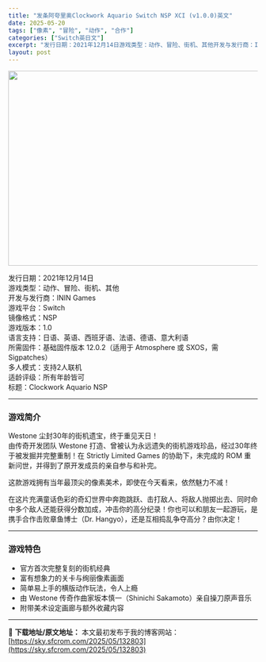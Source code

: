 ```yaml
---
title: "发条阿夸里奥Clockwork Aquario Switch NSP XCI (v1.0.0)英文"
date: 2025-05-20
tags: ["像素", "冒险", "动作", "合作"]
categories: ["Switch英日文"]
excerpt: "发行日期：2021年12月14日游戏类型：动作、冒险、街机、其他开发与发行商：ININ Games游戏平台：Switch镜像格式：NSP游戏版本：1.0语言支持：日语、英语、西班牙语、法语、德语、意大利语所需固件：基础固件版本 12.0.2（适用于 Atmosphere 或 SXOS，需 Sigpa&hellip;"
layout: post
---
```


<img class="aligncenter size-full wp-image-132804" src="https://sky.sfcrom.com/wp-content/uploads/2025/05/2025052002062193.webp" alt="" width="700" height="393" />
<p class="" data-start="26" data-end="312">发行日期：2021年12月14日<br data-start="42" data-end="45" />游戏类型：动作、冒险、街机、其他<br data-start="61" data-end="64" />开发与发行商：ININ Games<br data-start="81" data-end="84" />游戏平台：Switch<br data-start="95" data-end="98" />镜像格式：NSP<br data-start="106" data-end="109" />游戏版本：1.0<br data-start="117" data-end="120" />语言支持：日语、英语、西班牙语、法语、德语、意大利语<br data-start="146" data-end="149" />所需固件：基础固件版本 12.0.2（适用于 Atmosphere 或 SXOS，需 Sigpatches）<br data-start="203" data-end="206" data-is-only-node="" />多人模式：支持2人联机<br data-start="217" data-end="220" />适龄评级：所有年龄皆可<br data-start="285" data-end="288" />标题：Clockwork Aquario NSP</p>


<hr class="" data-start="314" data-end="317" />

<h3 class="" data-start="319" data-end="327">游戏简介</h3>
<p class="" data-start="329" data-end="471">Westone 尘封30年的街机遗宝，终于重见天日！<br data-start="355" data-end="358" />由传奇开发团队 Westone 打造、曾被认为永远遗失的街机游戏珍品，经过30年终于被发掘并完整重制！在 Strictly Limited Games 的协助下，未完成的 ROM 重新问世，并得到了原开发成员的亲自参与和补完。</p>
<p class="" data-start="473" data-end="505">这款游戏拥有当年最顶尖的像素美术，即使在今天看来，依然魅力不减！</p>
<p class="" data-start="507" data-end="618">在这片充满童话色彩的奇幻世界中奔跑跳跃、击打敌人、将敌人抛掷出去、同时命中多个敌人还能获得分数加成，冲击你的高分纪录！你也可以和朋友一起游玩，是携手合作击败章鱼博士（Dr. Hangyo），还是互相捣乱争夺高分？由你决定！</p>


<hr class="" data-start="620" data-end="623" />

<h3 class="" data-start="625" data-end="633">游戏特色</h3>
<ul>
 	<li data-start="637" data-end="652">官方首次完整复刻的街机经典</li>
 	<li data-start="655" data-end="672">富有想象力的关卡与绚丽像素画面</li>
 	<li data-start="675" data-end="694">简单易上手的横版动作玩法，令人上瘾</li>
 	<li data-start="697" data-end="745">由 Westone 传奇作曲家坂本慎一（Shinichi Sakamoto）亲自操刀原声音乐</li>
 	<li data-start="748" data-end="765">附带美术设定画廊与额外收藏内容</li>
</ul>

---
📖 **下载地址/原文地址：** 本文最初发布于我的博客网站：[https://sky.sfcrom.com/2025/05/132803](https://sky.sfcrom.com/2025/05/132803)
